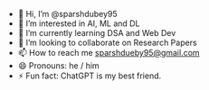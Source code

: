 - 👋 Hi, I’m @sparshdubey95
- 👀 I’m interested in AI, ML and DL
- 🌱 I’m currently learning DSA and Web Dev
- 💞️ I’m looking to collaborate on Research Papers
- 📫 How to reach me sparshdueby95@gmail.com
- 😄 Pronouns: he / him
- ⚡ Fun fact: ChatGPT is my best friend.
